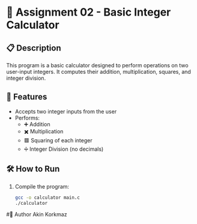# 🧮 Assignment 02 - Basic Integer Calculator

## 📋 Description
This program is a basic calculator designed to perform operations on two user-input integers. It computes their addition, multiplication, squares, and integer division.

## 🔢 Features
- Accepts two integer inputs from the user
- Performs:
  - ➕ Addition
  - ✖️ Multiplication
  - 🟥 Squaring of each integer
  - ➗ Integer Division (no decimals)

## 🛠️ How to Run
1. Compile the program:
   ```bash
   gcc -o calculator main.c
   ./calculator
#👤 Author
Akin Korkmaz
